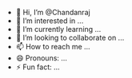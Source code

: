 - 👋 Hi, I’m @Chandanraj
- 👀 I’m interested in ...
- 🌱 I’m currently learning ...
- 💞️ I’m looking to collaborate on ...
- 📫 How to reach me ...
- 😄 Pronouns: ...
- ⚡ Fun fact: ...

<!---
Chandanrajoo/Chandanrajoo is a ✨ special ✨ repository because its `README.md` (this file) appears on your GitHub profile.
You can click the Preview link to take a look at your changes.
--->
